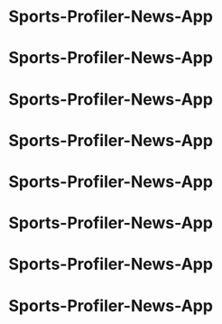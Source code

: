 # Sports-Profiler-News-App
# Sports-Profiler-News-App
# Sports-Profiler-News-App
# Sports-Profiler-News-App
# Sports-Profiler-News-App
# Sports-Profiler-News-App
# Sports-Profiler-News-App
# Sports-Profiler-News-App
